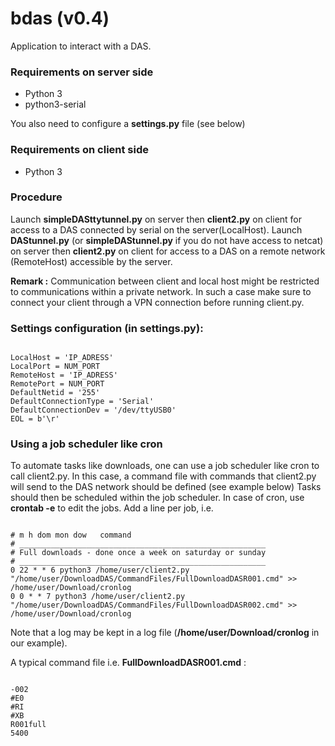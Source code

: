 # bdas (v0.4)

Application to interact with a DAS.

### Requirements on server side

* Python 3
* python3-serial

You also need to configure a **settings.py** file (see below)

### Requirements on client side

* Python 3

### Procedure

Launch **simpleDASttytunnel.py** on server then **client2.py** on client for access to a DAS connected by serial on the server(LocalHost).
Launch  **DAStunnel.py** (or **simpleDAStunnel.py** if you do not have access to netcat) on server then **client2.py** on client for access to a DAS on a remote network (RemoteHost) accessible by the server.

**Remark :** Communication between client and local host might be restricted to communications within a private network. In such a case make sure to connect your client through a VPN connection before running client.py.

### Settings configuration (in settings.py):
```

LocalHost = 'IP_ADRESS'
LocalPort = NUM_PORT
RemoteHost = 'IP_ADRESS'
RemotePort = NUM_PORT
DefaultNetid = '255'
DefaultConnectionType = 'Serial'
DefaultConnectionDev = '/dev/ttyUSB0'
EOL = b'\r'

```

### Using a job scheduler like cron

To automate tasks like downloads, one can use a job scheduler like cron to call client2.py. In this case, a command file with commands that client2.py will send to the DAS network should be defined (see example below)
Tasks should then be scheduled within the job scheduler. In case of cron, use **crontab -e** to edit the jobs. Add a line per job, i.e.
```

# m h dom mon dow   command
# _______________________________________________________
# Full downloads - done once a week on saturday or sunday
# _______________________________________________________
0 22 * * 6 python3 /home/user/client2.py "/home/user/DownloadDAS/CommandFiles/FullDownloadDASR001.cmd" >> /home/user/Download/cronlog
0 0 * * 7 python3 /home/user/client2.py "/home/user/DownloadDAS/CommandFiles/FullDownloadDASR002.cmd" >> /home/user/Download/cronlog

```
Note that a log may be kept in a log file (**/home/user/Download/cronlog** in our example). 

A typical command file i.e. **FullDownloadDASR001.cmd** :
```

-002
#E0
#RI
#XB
R001full
5400
```